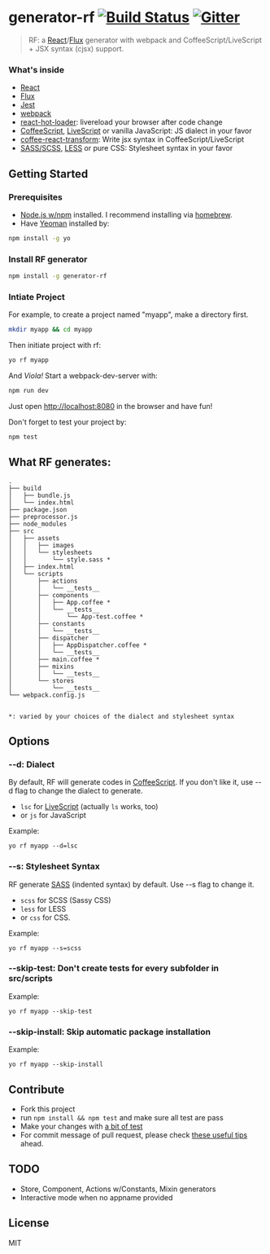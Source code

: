 # generator-rf [![Build Status](https://secure.travis-ci.org/taiansu/generator-rf.png?branch=master)](https://travis-ci.org/taiansu/generator-rf) [![Gitter](https://badges.gitter.im/Join%20Chat.svg)](https://gitter.im/taiansu/generator-rf?utm_source=badge&utm_medium=badge&utm_campaign=pr-badge&utm_content=badge)

> RF: a [React](http://facebook.github.io/react/)/[Flux](http://facebook.github.io/flux/) generator with webpack and CoffeeScript/LiveScript + JSX syntax (cjsx) support.


### What's inside
* [React](http://facebook.github.io/react/)
* [Flux](http://facebook.github.io/flux/)
* [Jest](http://facebook.github.io/jest)
* [webpack](http://webpack.github.io/)
* [react-hot-loader](https://gaearon.github.io/react-hot-loader/): livereload your browser after code change
* [CoffeeScript](http://coffeescript.org/), [LiveScript](http://livescript.net) or vanilla JavaScript: JS dialect in your favor
* [coffee-react-transform](https://github.com/jsdf/coffee-react-transform): Write jsx syntax in CoffeeScript/LiveScript
* [SASS/SCSS](http://sass-lang.com/), [LESS](http://lesscss.org/) or pure CSS: Stylesheet syntax in your favor

## Getting Started

### Prerequisites

* [Node.js w/npm](http://nodejs.org/) installed. I recommend installing via [homebrew](http://brew.sh/).
* Have [Yeoman](http://yeoman.io) installed by:

```bash
npm install -g yo
```

### Install RF generator

```bash
npm install -g generator-rf
```

### Intiate Project

For example, to create a project named "myapp", make a directory first.

```bash
mkdir myapp && cd myapp
```

Then initiate project with rf:

```bash
yo rf myapp
```

And _Viola!_ Start a webpack-dev-server with:

```bash
npm run dev
```

Just open [http://localhost:8080](http://localhost:8080) in the browser and have fun!

Don't forget to test your project by:

```bash
npm test
```

## What RF generates:

    .
    ├── build
    │   ├── bundle.js
    │   └── index.html
    ├── package.json
    ├── preprocessor.js
    ├── node_modules
    ├── src
    │   ├── assets
    │   │   ├── images
    │   │   └── stylesheets
    │   │       └── style.sass *
    │   ├── index.html
    │   └── scripts
    │       ├── actions
    │       │   └── __tests__
    │       ├── components
    │       │   ├── App.coffee *
    │       │   └── __tests__
    │       │       └── App-test.coffee *
    │       ├── constants
    │       │   └── __tests__
    │       ├── dispatcher
    │       │   ├── AppDispatcher.coffee *
    │       │   └── __tests__
    │       ├── main.coffee *
    │       ├── mixins
    │       │   └── __tests__
    │       └── stores
    │           └── __tests__
    └── webpack.config.js


    *: varied by your choices of the dialect and stylesheet syntax

## Options

### --d: Dialect

By default, RF will generate codes in [CoffeeScript](http://coffeescript.org/). If you don't like it, use --d flag to change the dialect to generate.

* `lsc` for [LiveScript](http://livescript.net) (actually `ls` works, too)
* or `js` for JavaScript

Example:

    yo rf myapp --d=lsc

### --s: Stylesheet Syntax
RF generate [SASS](http://sass-lang.com/) (indented syntax) by default. Use --s flag to change it.

* `scss` for SCSS (Sassy CSS)
* `less` for LESS
* or `css` for CSS.

Example:

    yo rf myapp --s=scss

### --skip-test: Don't create __tests__ for every subfolder in src/scripts

Example:

    yo rf myapp --skip-test

### --skip-install: Skip automatic package installation

Example:

    yo rf myapp --skip-install

## Contribute

* Fork this project
* run `npm install && npm test` and make sure all test are pass
* Make your changes with [a bit of test](http://yeoman.io/authoring/testing.html)
* For commit message of pull request, please check [these useful tips](http://robots.thoughtbot.com/5-useful-tips-for-a-better-commit-message) ahead.

## TODO

* Store, Component, Actions w/Constants, Mixin generators
* Interactive mode when no appname provided

## License

MIT
